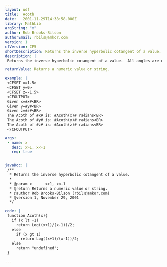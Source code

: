 ```yaml
---
layout: udf
title:  Acoth
date:   2001-11-29T14:38:58.000Z
library: MathLib
argString: "x"
author: Rob Brooks-Bilson
authorEmail: rbils@amkor.com
version: 1
cfVersion: CF5
shortDescription: Returns the inverse hyperbolic cotangent of a value.
description: |
 Returns the inverse hyperbolic cotangent of a value.  All angles are expressed in radians.

returnValue: Returns a numeric value or string.

example: |
 <CFSET x=1.5>
 <CFSET y=0>
 <CFSET z=-1.5>
 <CFOUTPUT>
 Given x=#x#<BR>
 Given y=#y#<BR>
 Given z=#z#<BR>
 The Acoth of #x# is: #Acoth(x)# radians<BR>
 The Acoth of #y# is: #Acoth(y)# radians<BR>
 The Acoth of #z# is: #Acoth(z)# radians<BR>
 </CFOUTPUT>

args:
 - name: x
   desc: x>1, x<-1
   req: true


javaDoc: |
 /**
  * Returns the inverse hyperbolic cotangent of a value.
  * 
  * @param x      x>1, x<-1 
  * @return Returns a numeric value or string. 
  * @author Rob Brooks-Bilson (rbils@amkor.com) 
  * @version 1, November 29, 2001 
  */

code: |
 function Acoth(x){
   if (x lt -1)
     return Log((x+1)/(x-1))/2;
   else
     if (x gt 1)
       return Log((x+1)/(x-1))/2;
   else
     return "undefined";
 }

---
```


